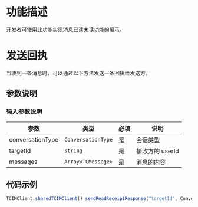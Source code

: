 # 功能描述

开发者可使用此功能实现消息已读未读功能的展示。

# 发送回执

当收到一条消息时，可以通过以下方法发送一条回执给发送方。

## 参数说明

### 输入参数说明

| 参数 | 类型 | 必填 | 说明 |
| - | - | - | - |
| conversationType | `ConversationType` | 是 | 会话类型 |
| targetId | `string` | 是 | 接收方的 userId |
| messages | `Array<TCMessage>` | 是 | 消息的内容 |

## 代码示例
```js
TCIMClient.sharedTCIMClient().sendReadReceiptResponse("targetId", ConversationType.Private, messages)
```

